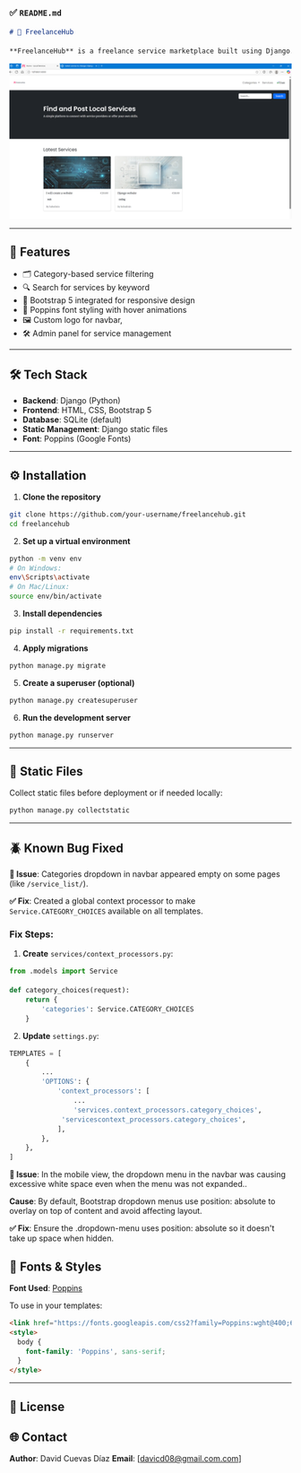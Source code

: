 
### ✅ `README.md`

```markdown
# 🎯 FreelanceHub

**FreelanceHub** is a freelance service marketplace built using Django. It allows users to browse, filter, and search freelance services by category. The platform is responsive, fast, and easy to navigate.
```


![Homepage](services/static/assets/images/Homepage.png)



---

## 🚀 Features

- 🗂 Category-based service filtering
- 🔍 Search for services by keyword
- 🧩 Bootstrap 5 integrated for responsive design
- 🎨 Poppins font styling with hover animations
- 🖼 Custom logo for navbar,
- 🛠 Admin panel for service management

---

## 🛠 Tech Stack

- **Backend**: Django (Python)
- **Frontend**: HTML, CSS, Bootstrap 5
- **Database**: SQLite (default)
- **Static Management**: Django static files
- **Font**: Poppins (Google Fonts)



---

## ⚙️ Installation

1. **Clone the repository**
```bash
git clone https://github.com/your-username/freelancehub.git
cd freelancehub
````

2. **Set up a virtual environment**

```bash
python -m venv env
# On Windows:
env\Scripts\activate
# On Mac/Linux:
source env/bin/activate
```

3. **Install dependencies**

```bash
pip install -r requirements.txt
```

4. **Apply migrations**

```bash
python manage.py migrate
```

5. **Create a superuser (optional)**

```bash
python manage.py createsuperuser
```

6. **Run the development server**

```bash
python manage.py runserver
```

---

## 📁 Static Files

Collect static files before deployment or if needed locally:

```bash
python manage.py collectstatic
```

---

## 🪲 Known Bug Fixed

**🔧 Issue**: Categories dropdown in navbar appeared empty on some pages (like `/service_list/`).

**✅ Fix**: Created a global context processor to make `Service.CATEGORY_CHOICES` available on all templates.

### Fix Steps:

1. **Create** `services/context_processors.py`:

```python
from .models import Service

def category_choices(request):
    return {
        'categories': Service.CATEGORY_CHOICES
    }
```

2. **Update** `settings.py`:

```python
TEMPLATES = [
    {
        ...
        'OPTIONS': {
            'context_processors': [
                ...
                'services.context_processors.category_choices',
             'servicescontext_processors.category_choices',
            ],
        },
    },
]
```

**🔧 Issue**: In the mobile view, the dropdown menu in the navbar was causing excessive white space even when the menu was not expanded..

**Cause**:
By default, Bootstrap dropdown menus use position: absolute to overlay on top of content and avoid affecting layout.

**✅ Fix**:
Ensure the .dropdown-menu uses position: absolute so it doesn't take up space when hidden.

## 🎨 Fonts & Styles

**Font Used**: [Poppins](https://fonts.google.com/specimen/Poppins)

To use in your templates:

```html
<link href="https://fonts.googleapis.com/css2?family=Poppins:wght@400;600&display=swap" rel="stylesheet">
<style>
  body {
    font-family: 'Poppins', sans-serif;
  }
</style>
```


---

## 📄 License



## 🌐 Contact

**Author**: David Cuevas Díaz
**Email**: [davicd08@gmail.com.com]


